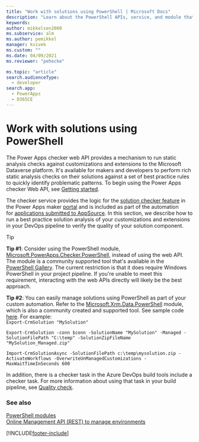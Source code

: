```yaml
---
title: "Work with solutions using PowerShell | Microsoft Docs"
description: "Learn about the PowerShell APIs, service, and module that are available to analyze solutions against a set of best practice rules."
keywords: 
author: mikkelsen2000
ms.subservice: alm
ms.author: pemikkel
manager: kvivek
ms.custom: ""
ms.date: 04/09/2021
ms.reviewer: "pehecke"

ms.topic: "article"
search.audienceType: 
  - developer
search.app: 
  - PowerApps
  - D365CE
---
```


# Work with solutions using PowerShell
The Power Apps checker web API provides a mechanism to run static analysis
checks against customizations and extensions to the Microsoft Dataverse
platform. It's available for makers and developers to perform rich static
analysis checks on their solutions against a set of best practice rules to
quickly identify problematic patterns. To begin using the Power Apps checker Web
API, see [Getting started](/power-platform/alm/checker-api/overview#getting-started).

The checker service provides the logic for the [solution checker feature](/powerapps/maker/common-data-service/use-powerapps-checker) in the Power Apps maker [portal](https://make.powerapps.com/) and is included as part of the automation for [applications submitted to AppSource](/powerapps/developer/common-data-service/publish-app-appsource). In this section, we describe how to run a best practice solution analysis of your customizations and extensions in your DevOps pipeline to verify the quality of your solution component.

> [!TIP]
> **Tip #1**: Consider using the PowerShell module,
> [Microsoft.PowerApps.Checker.PowerShell](https://www.powershellgallery.com/packages/Microsoft.PowerApps.Checker.PowerShell), instead of using the web API. The
> module is a community supported tool that's available in the
> [PowerShell Gallery](https://www.powershellgallery.com/). The current restriction is
> that it does require Windows PowerShell in your project pipeline. If you're
> unable to meet this requirement, interacting with the web APIs directly
> will likely be the best approach.<p/>
> **Tip #2**: You can easily manage solutions using PowerShell as part of your custom automation. Refer to the [Microsoft.Xrm.Data.PowerShell](https://github.com/seanmcne/Microsoft.Xrm.Data.PowerShell) module, which is also a community created and supported tool. See sample code [here](https://github.com/seanmcne/Microsoft.Xrm.Data.PowerShell.Samples/tree/master/Solutions). For example:<br/>
> `Export-CrmSolution "MySolution"`<p/>
> `Export-CrmSolution -conn $conn -SolutionName "MySolution" -Managed -SolutionFilePath "C:\temp" -SolutionZipFileName "MySolution_Managed.zip"`<p/>
> `Import-CrmSolutionAsync -SolutionFilePath c:\temp\mysolution.zip -ActivateWorkflows -OverwriteUnManagedCustomizations -MaxWaitTimeInSeconds 600`

In addition, there is a checker task in the Azure DevOps build tools include a checker task. For more information about using that task in your build pipeline, see [Quality check](devops-build-tool-tasks.md#quality-check).

### See also
[PowerShell modules](tools-apps-used-alm.md#powershell-modules)  
[Online Management API (REST) to manage environments](online-management-api.md)


[!INCLUDE[footer-include](../includes/footer-banner.md)]
